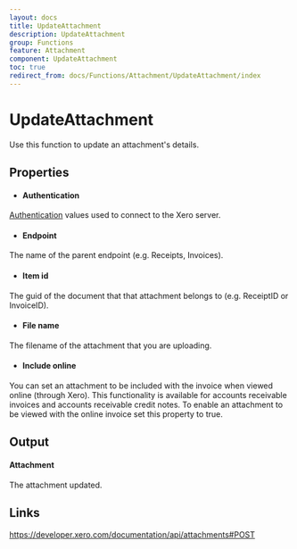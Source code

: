 ```yaml
---
layout: docs
title: UpdateAttachment
description: UpdateAttachment
group: Functions
feature: Attachment
component: UpdateAttachment
toc: true
redirect_from: docs/Functions/Attachment/UpdateAttachment/index
---
```

UpdateAttachment
============

Use this function to update an attachment's details.

Properties
----------

- #### Authentication
[Authentication](../../../Common/Authentication/Index.md) values used to connect to the Xero server.
- #### Endpoint
The name of the parent endpoint (e.g. Receipts, Invoices).
- #### Item id
The guid of the document that that attachment belongs to (e.g. ReceiptID or InvoiceID).
- #### File name
The filename of the attachment that you are uploading.
- #### Include online
You can set an attachment to be included with the invoice when viewed online (through Xero). This functionality is available for accounts receivable invoices and accounts receivable credit notes. To enable an attachment to be viewed with the online invoice set this property to true.


Output
-----
#### Attachment
The attachment updated.

Links
-----

https://developer.xero.com/documentation/api/attachments#POST
